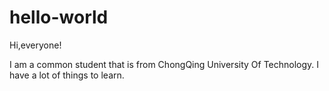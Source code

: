 # hello-world

Hi,everyone!

I am a common student that is from ChongQing University Of Technology.
I have a lot of things to learn.
